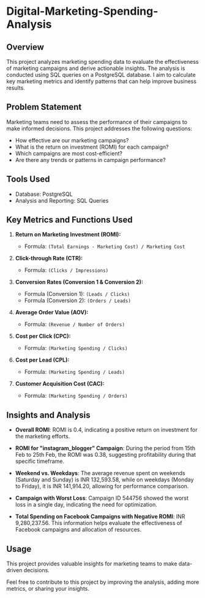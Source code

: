 # Digital-Marketing-Spending-Analysis

## Overview

This project analyzes marketing spending data to evaluate the effectiveness of marketing campaigns and derive actionable insights. The analysis is conducted using SQL queries on a PostgreSQL database. I aim to calculate key marketing metrics and identify patterns that can help improve business results.

## Problem Statement

Marketing teams need to assess the performance of their campaigns to make informed decisions. This project addresses the following questions:

- How effective are our marketing campaigns?
- What is the return on investment (ROMI) for each campaign?
- Which campaigns are most cost-efficient?
- Are there any trends or patterns in campaign performance?

## Tools Used

- Database: PostgreSQL
- Analysis and Reporting: SQL Queries

## Key Metrics and Functions Used

1. **Return on Marketing Investment (ROMI):**
   - Formula: `(Total Earnings - Marketing Cost) / Marketing Cost`

2. **Click-through Rate (CTR):**
   - Formula: `(Clicks / Impressions)`

3. **Conversion Rates (Conversion 1 & Conversion 2):**
   - Formula (Conversion 1): `(Leads / Clicks)`
   - Formula (Conversion 2): `(Orders / Leads)`

4. **Average Order Value (AOV):**
   - Formula: `(Revenue / Number of Orders)`

5. **Cost per Click (CPC):**
   - Formula: `(Marketing Spending / Clicks)`

6. **Cost per Lead (CPL):**
   - Formula: `(Marketing Spending / Leads)`

7. **Customer Acquisition Cost (CAC):**
   - Formula: `(Marketing Spending / Orders)`

## Insights and Analysis

- **Overall ROMI**: ROMI is 0.4, indicating a positive return on investment for the marketing efforts.

- **ROMI for "instagram_blogger" Campaign**: During the period from 15th Feb to 25th Feb, the ROMI was 0.38, suggesting profitability during that specific timeframe.

- **Weekend vs. Weekdays**: The average revenue spent on weekends (Saturday and Sunday) is INR 132,593.58, while on weekdays (Monday to Friday), it is INR 141,914.20, allowing for performance comparison.

- **Campaign with Worst Loss**: Campaign ID 544756 showed the worst loss in a single day, indicating the need for optimization.

- **Total Spending on Facebook Campaigns with Negative ROMI**: INR 9,280,237.56. This information helps evaluate the effectiveness of Facebook campaigns and allocation of resources.

## Usage

This project provides valuable insights for marketing teams to make data-driven decisions. 

Feel free to contribute to this project by improving the analysis, adding more metrics, or sharing your insights.
